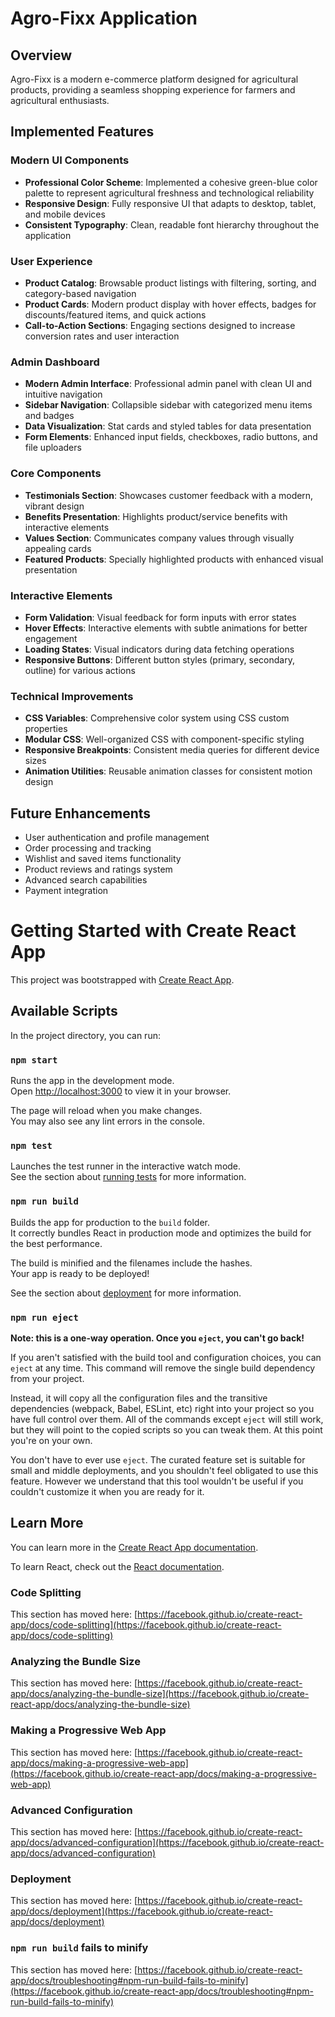 # Agro-Fixx Application

## Overview
Agro-Fixx is a modern e-commerce platform designed for agricultural products, providing a seamless shopping experience for farmers and agricultural enthusiasts.

## Implemented Features

### Modern UI Components
- **Professional Color Scheme**: Implemented a cohesive green-blue color palette to represent agricultural freshness and technological reliability
- **Responsive Design**: Fully responsive UI that adapts to desktop, tablet, and mobile devices
- **Consistent Typography**: Clean, readable font hierarchy throughout the application

### User Experience
- **Product Catalog**: Browsable product listings with filtering, sorting, and category-based navigation
- **Product Cards**: Modern product display with hover effects, badges for discounts/featured items, and quick actions
- **Call-to-Action Sections**: Engaging sections designed to increase conversion rates and user interaction

### Admin Dashboard
- **Modern Admin Interface**: Professional admin panel with clean UI and intuitive navigation
- **Sidebar Navigation**: Collapsible sidebar with categorized menu items and badges
- **Data Visualization**: Stat cards and styled tables for data presentation
- **Form Elements**: Enhanced input fields, checkboxes, radio buttons, and file uploaders

### Core Components
- **Testimonials Section**: Showcases customer feedback with a modern, vibrant design
- **Benefits Presentation**: Highlights product/service benefits with interactive elements
- **Values Section**: Communicates company values through visually appealing cards
- **Featured Products**: Specially highlighted products with enhanced visual presentation

### Interactive Elements
- **Form Validation**: Visual feedback for form inputs with error states
- **Hover Effects**: Interactive elements with subtle animations for better engagement
- **Loading States**: Visual indicators during data fetching operations
- **Responsive Buttons**: Different button styles (primary, secondary, outline) for various actions

### Technical Improvements
- **CSS Variables**: Comprehensive color system using CSS custom properties
- **Modular CSS**: Well-organized CSS with component-specific styling
- **Responsive Breakpoints**: Consistent media queries for different device sizes
- **Animation Utilities**: Reusable animation classes for consistent motion design

## Future Enhancements
- User authentication and profile management
- Order processing and tracking
- Wishlist and saved items functionality
- Product reviews and ratings system
- Advanced search capabilities
- Payment integration

# Getting Started with Create React App

This project was bootstrapped with [Create React App](https://github.com/facebook/create-react-app).

## Available Scripts

In the project directory, you can run:

### `npm start`

Runs the app in the development mode.\
Open [http://localhost:3000](http://localhost:3000) to view it in your browser.

The page will reload when you make changes.\
You may also see any lint errors in the console.

### `npm test`

Launches the test runner in the interactive watch mode.\
See the section about [running tests](https://facebook.github.io/create-react-app/docs/running-tests) for more information.

### `npm run build`

Builds the app for production to the `build` folder.\
It correctly bundles React in production mode and optimizes the build for the best performance.

The build is minified and the filenames include the hashes.\
Your app is ready to be deployed!

See the section about [deployment](https://facebook.github.io/create-react-app/docs/deployment) for more information.

### `npm run eject`

**Note: this is a one-way operation. Once you `eject`, you can't go back!**

If you aren't satisfied with the build tool and configuration choices, you can `eject` at any time. This command will remove the single build dependency from your project.

Instead, it will copy all the configuration files and the transitive dependencies (webpack, Babel, ESLint, etc) right into your project so you have full control over them. All of the commands except `eject` will still work, but they will point to the copied scripts so you can tweak them. At this point you're on your own.

You don't have to ever use `eject`. The curated feature set is suitable for small and middle deployments, and you shouldn't feel obligated to use this feature. However we understand that this tool wouldn't be useful if you couldn't customize it when you are ready for it.

## Learn More

You can learn more in the [Create React App documentation](https://facebook.github.io/create-react-app/docs/getting-started).

To learn React, check out the [React documentation](https://reactjs.org/).

### Code Splitting

This section has moved here: [https://facebook.github.io/create-react-app/docs/code-splitting](https://facebook.github.io/create-react-app/docs/code-splitting)

### Analyzing the Bundle Size

This section has moved here: [https://facebook.github.io/create-react-app/docs/analyzing-the-bundle-size](https://facebook.github.io/create-react-app/docs/analyzing-the-bundle-size)

### Making a Progressive Web App

This section has moved here: [https://facebook.github.io/create-react-app/docs/making-a-progressive-web-app](https://facebook.github.io/create-react-app/docs/making-a-progressive-web-app)

### Advanced Configuration

This section has moved here: [https://facebook.github.io/create-react-app/docs/advanced-configuration](https://facebook.github.io/create-react-app/docs/advanced-configuration)

### Deployment

This section has moved here: [https://facebook.github.io/create-react-app/docs/deployment](https://facebook.github.io/create-react-app/docs/deployment)

### `npm run build` fails to minify

This section has moved here: [https://facebook.github.io/create-react-app/docs/troubleshooting#npm-run-build-fails-to-minify](https://facebook.github.io/create-react-app/docs/troubleshooting#npm-run-build-fails-to-minify)
